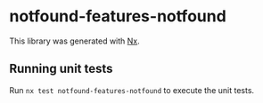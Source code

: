 # notfound-features-notfound

This library was generated with [Nx](https://nx.dev).

## Running unit tests

Run `nx test notfound-features-notfound` to execute the unit tests.

